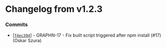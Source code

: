 # Changelog from v1.2.3
### Commits
* [[`f4ec394`](http://github.com/coda-it/graphen/commit/f4ec394db71c3e1e5fdbffc10ce211213c2603ee)] - GRAPHN-17 - Fix built script triggered after npm install (#17) (Oskar Szura)